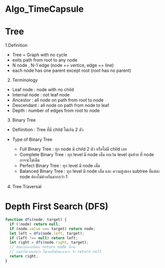 # Algo_TimeCapsule

# Tree

1.Definition

- Tree = Graph with no cycle
- exits path from root to any node
- N node , N-1 edge (node == vertice, edge == line)
- each node has one parent except root (root has no parent)

2. Terminology

- Leaf node : node with no child
- Internal node : not leaf node
- Ancestor : all node on path from root to node
- Descendant : all node on path from node to leaf
- Depth : number of edges from root to node

3. Binary Tree

- Defiinition : Tree ที่มี child ไม่เกิน 2 ตัว
- Type of Binary Tree

  - Full Binary Tree : ทุก node มี child 2 ตัว หรือไม่มี child เลย
  - Complete Binary Tree : ทุก level มี node เต็ม ยกเว้น level สุดท้าย ที่ node อาจจะไม่เต็ม
  - Perfect Binary Tree : ทุก level มี node เต็ม
  - Balanced Binary Tree : ทุก level มี node เต็ม และ ความสูงของ subtree ที่แต่ละ node ต้องไม่ต่างกันมากกว่า 1

4. Tree Traversal

# Depth First Search (DFS)

```js
function dfs(node, target) {
  if (!node) return null;
  if (node.value === target) return node;
  let left = dfs(node.left, target);
  if (left !== null) return left;
  let right = dfs(node.right, target);
  // ฝังขวาถ้าเจอก็ต้อง return node ที่เจอ
  // แต่ถ้าไม่เจอแปลว่า ไม่เจอทั้งซ้ายและขวา จึง return null
  return right;
}
```
